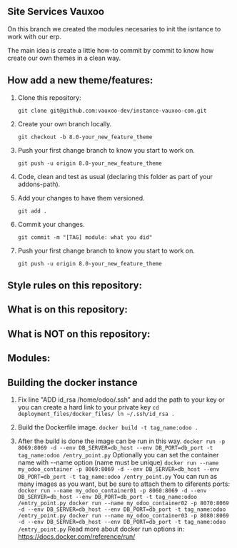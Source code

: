 Site Services Vauxoo
---

On this branch we created the modules necesaries to init the isntance to work with our erp.

The main idea is create a little how-to commit by commit to know how create our own themes in a clean way.

How add a new theme/features:
---

1. Clone this repository:

    `
    git clone git@github.com:vauxoo-dev/instance-vauxoo-com.git
    `

2. Create your own branch locally.

    `
    git checkout -b 8.0-your_new_feature_theme
    `

3. Push your first change branch to know you start to work on.

    `
    git push -u origin 8.0-your_new_feature_theme
    `

4. Code, clean and test as usual (declaring this folder as part of your addons-path).

5. Add your changes to have them versioned.

    `
    git add .
    `

6. Commit your changes.

    `
    git commit -m "[TAG] module: what you did"
    `

7. Push your first change branch to know you start to work on.

    `
    git push -u origin 8.0-your_new_feature_theme
    `

Style rules on this repository:
---

What is on this repository:
---

What is NOT on this repository:
---

Modules:
---

Building the docker instance
---

1. Fix line "ADD id_rsa /home/odoo/.ssh" and add the path to your key or
    you can create a hard link to your private key
    `
    cd deployment_files/docker_files/
    ln ~/.ssh/id_rsa .
    `

2. Build the Dockerfile image.
    `
    docker build -t tag_name:odoo .
    `

3. After the build is done the image can be run in this way.
    `
    docker run -p 8069:8069 -d --env DB_SERVER=db_host --env DB_PORT=db_port -t tag_name:odoo /entry_point.py
    `
    Optionally you can set the container name with --name option (name must be unique)
    `
    docker run --name my_odoo_container -p 8069:8069 -d --env DB_SERVER=db_host --env DB_PORT=db_port -t tag_name:odoo /entry_point.py
    `
You can  run as many images as you want, but be sure to attach them to diferents ports:
    `
    docker run --name my_odoo_container01 -p 8060:8069 -d --env DB_SERVER=db_host --env DB_PORT=db_port -t tag_name:odoo /entry_point.py
    docker run --name my_odoo_container02 -p 8070:8069 -d --env DB_SERVER=db_host --env DB_PORT=db_port -t tag_name:odoo /entry_point.py
    docker run --name my_odoo_container03 -p 8080:8069 -d --env DB_SERVER=db_host --env DB_PORT=db_port -t tag_name:odoo /entry_point.py
    `
Read more about docker run options in: https://docs.docker.com/reference/run/
